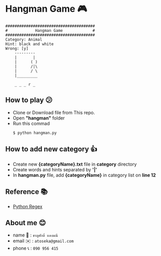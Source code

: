 # Hangman Game :video_game:
```
#######################################
#            Hangman Game             #
#######################################
Category: Animal
Hint: black and white
Wrong: [y]
    ---------
    |       |
    |      ( )
    |      /|\
    |      / \
    |_________

    _ _ _ r _ 
```
## How to play :confused:
- Clone or Download file from This repo.
- Open **"hangman"** folder
- Run this commad
    ```
    $ python hangman.py
    ```
## How to add new category :+1:
- Create new **{categoryName}.txt** file in **category** directory
- Create words and hints separated by **'|'**
- In **hangman.py** file, add **{categoryName}** in category list on **line 12**

## Reference :books:
- [Python Regex](https://stackoverflow.com/questions/33127900/can-the-a-za-z-python-regex-pattern-be-made-to-match-and-replace-non-ascii-uni)

## About me :blush:
- name :boy: : ` ขาญศักดิ์ แดงมณี ` 
- email :envelope: : `atoseka@gmail.com`
- phone :telephone_receiver: : `090 956 415`

